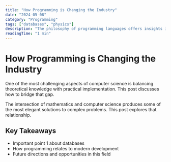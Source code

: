 ```yaml
---
title: "How Programming is Changing the Industry"
date: "2024-05-08"
category: "Programming"
tags: ["databases", "physics"]
description: "The philosophy of programming languages offers insights into how we think about problems and their solutions. This post ..."
readingTime: "1 min"
---
```


# How Programming is Changing the Industry

One of the most challenging aspects of computer science is balancing theoretical knowledge with practical implementation. This post discusses how to bridge that gap.

The intersection of mathematics and computer science produces some of the most elegant solutions to complex problems. This post explores that relationship.

## Key Takeaways

- Important point 1 about databases
- How programming relates to modern development
- Future directions and opportunities in this field
